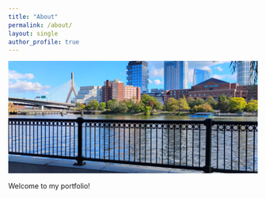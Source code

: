 ```yaml
---
title: "About"
permalink: /about/
layout: single
author_profile: true
---
```


![Grecia Alvarez Banner](/assets/images/ca2a5e10-69a5-4e0e-9d59-bdee896c978e.jpg)

Welcome to my portfolio!
